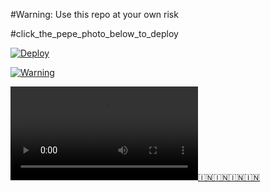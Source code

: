 #Warning: Use this repo at your own risk

#click_the_pepe_photo_below_to_deploy

[![Deploy](https://telegra.ph/file/e30939254c9ece5233ee0.jpg)](https://heroku.com/deploy)

[![Warning](https://telegra.ph/file/286423143f2648748fc7c.jpg)](https://telegra.ph/file/9c4ab0d3edb3fdd6d17e5.mp4 "CopyLeft Credit Video")

![](https://telegra.ph/file/9c4ab0d3edb3fdd6d17e5.mp4)[🇮🇳🇮🇳🇮🇳🇮🇳](https://telegram.dog/Three_Cube_TeKnoways)

